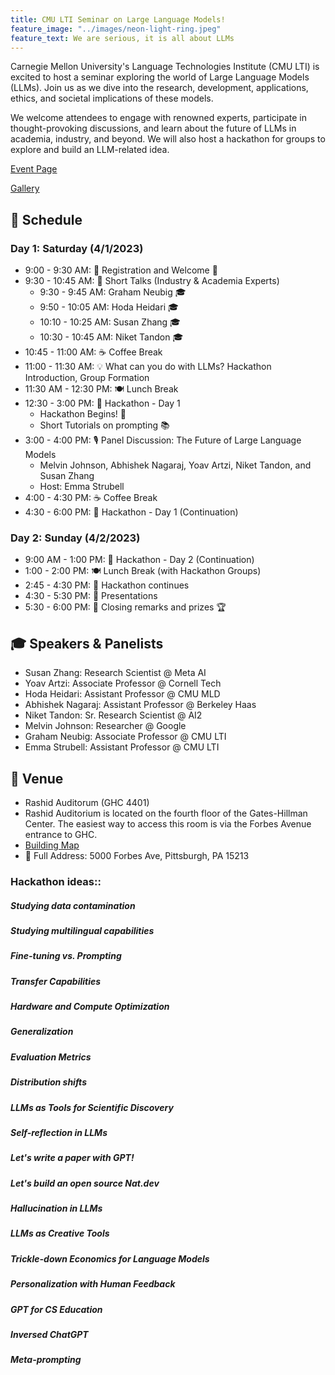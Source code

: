```yaml
---
title: CMU LTI Seminar on Large Language Models!
feature_image: "../images/neon-light-ring.jpeg"
feature_text: We are serious, it is all about LLMs
---
```


Carnegie Mellon University's Language Technologies Institute (CMU LTI) is excited to host a seminar exploring the world
of Large Language Models (LLMs). Join us as we dive into the research, development, applications, ethics, and societal
implications of these models.

We welcome attendees to engage with renowned experts, participate in thought-provoking discussions, and learn about the
future of LLMs in academia, industry, and beyond. We will also host a hackathon for groups to explore and build an
LLM-related idea.

[Event Page](https://lijuncheng16.wixsite.com/my-site)

[Gallery](https://lijuncheng16.wixsite.com/my-site/gallery)

## 📅 Schedule

### Day 1: Saturday (4/1/2023)

- 9:00 - 9:30 AM: 🎫 Registration and Welcome 🤗
- 9:30 - 10:45 AM: 🎤 Short Talks (Industry & Academia Experts)
  - 9:30 - 9:45 AM: Graham Neubig 🎓
  - 9:50 - 10:05 AM: Hoda Heidari 🎓
  - 10:10 - 10:25 AM: Susan Zhang 🎓
  - 10:30 - 10:45 AM: Niket Tandon 🎓
- 10:45 - 11:00 AM: ☕ Coffee Break
- 11:00 - 11:30 AM: 💡 What can you do with LLMs? Hackathon Introduction, Group Formation
- 11:30 AM - 12:30 PM: 🍽️ Lunch Break
- 12:30 - 3:00 PM: 🏁 Hackathon - Day 1
  - Hackathon Begins! 🎉
  - Short Tutorials on prompting 📚
- 3:00 - 4:00 PM: 🎙️ Panel Discussion: The Future of Large Language Models
  - Melvin Johnson, Abhishek Nagaraj, Yoav Artzi, Niket Tandon, and Susan Zhang
  - Host: Emma Strubell
- 4:00 - 4:30 PM: ☕ Coffee Break
- 4:30 - 6:00 PM: 🏁 Hackathon - Day 1 (Continuation)

### Day 2: Sunday (4/2/2023)
- 9:00 AM - 1:00 PM: 🏁 Hackathon - Day 2 (Continuation)
- 1:00 - 2:00 PM: 🍽️ Lunch Break (with Hackathon Groups)
- 2:45 - 4:30 PM: 🏁 Hackathon continues
- 4:30 - 5:30 PM: 🎤 Presentations
- 5:30 - 6:00 PM: 🎉 Closing remarks and prizes 🏆

## 🎓 Speakers & Panelists
- Susan Zhang: Research Scientist @ Meta AI
- Yoav Artzi: Associate Professor @ Cornell Tech
- Hoda Heidari: Assistant Professor @ CMU MLD
- Abhishek Nagaraj: Assistant Professor @ Berkeley Haas
- Niket Tandon: Sr. Research Scientist @ AI2
- Melvin Johnson: Researcher @ Google
- Graham Neubig: Associate Professor @ CMU LTI
- Emma Strubell: Assistant Professor @ CMU LTI

## 🏢 Venue

- Rashid Auditorum (GHC 4401)
- Rashid Auditorium is located on the fourth floor of the Gates-Hillman Center. The easiest way to access this room is
  via the Forbes Avenue entrance to GHC.
- [Building Map](https://lti.cs.cmu.edu/phd/sites/default/files/GHC%20Maps.pdf)
- 📍 Full Address: 5000 Forbes Ave, Pittsburgh, PA 15213



### Hackathon ideas::

##### Studying data contamination
##### Studying multilingual capabilities
##### Fine-tuning vs. Prompting 
##### Transfer Capabilities 
##### Hardware and Compute Optimization 
##### Generalization 
##### Evaluation Metrics 
##### Distribution shifts 
##### LLMs as Tools for Scientific Discovery 
##### Self-reflection in LLMs 
##### Let's write a paper with GPT! 
##### Let's build an open source Nat.dev 
##### Hallucination in LLMs 
##### LLMs as Creative Tools 
##### Trickle-down Economics for Language Models 
##### Personalization with Human Feedback 
##### GPT for CS Education 
##### Inversed ChatGPT
##### Meta-prompting 
